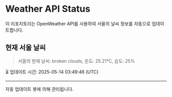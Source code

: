 
# Weather API Status

이 리포지토리는 OpenWeather API를 사용하여 서울의 날씨 정보를 자동으로 업데이트합니다.

## 현재 서울 날씨
> 서울의 현재 날씨: broken clouds, 온도: 25.21°C, 습도: 25%

⏳ 업데이트 시간: 2025-05-14 03:49:46 (UTC)

---
자동 업데이트 봇에 의해 관리됩니다.
